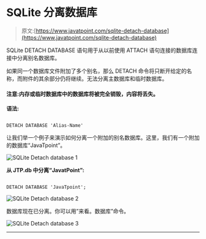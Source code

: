 # SQLite 分离数据库

> 原文:[https://www.javatpoint.com/sqlite-detach-database](https://www.javatpoint.com/sqlite-detach-database)

SQLite DETACH DATABASE 语句用于从以前使用 ATTACH 语句连接的数据库连接中分离别名数据库。

如果同一个数据库文件附加了多个别名，那么 DETACH 命令将只断开给定的名称，而附件的其余部分仍将继续。无法分离主数据库和临时数据库。

#### 注意:内存或临时数据库中的数据库将被完全销毁，内容将丢失。

**语法:**

```

DETACH DATABASE 'Alias-Name'

```

让我们举一个例子来演示如何分离一个附加的别名数据库。这里，我们有一个附加的数据库“JavaTpoint”。

![SQLite Detach database 1](../Images/7e76b617f8d5c6f47662b913345c698f.png)

**从 JTP.db 中分离“JavatPoint”:**

```

DETACH DATABASE 'JavaTpoint'; 

```

![SQLite Detach database 2](../Images/bf2344f2a6bed427f29b7f251b2a1aa8.png)

数据库现在已分离。你可以用”来看。数据库”命令。

![SQLite Detach database 3](../Images/0e55d892127c0f70831f1c0cd75dcd95.png)

* * *